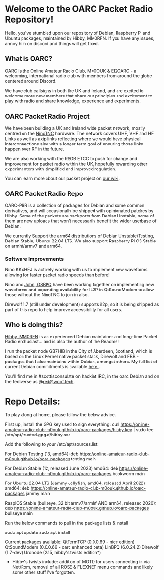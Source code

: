 # Welcome to the OARC Packet Radio Repository!

Hello, you've stumbled upon our repository of Debian, Raspberry Pi and Ubuntu packages, maintained by Hibby, MM0RFN. If you have any issues, annoy him on discord and things will get fixed.

## What is OARC?

OARC is the [Online Amateur Radio Club, M*0OUK & EI2OARC](https://oarc.uk) - a welcoming, international radio club with members from around the globe centered around Discord.

We have club callsigns in both the UK and Ireland, and are excited to welcome more new members that share our principles and excitement to play with radio and share knowledge, experience and experiments.

## OARC Packet Radio Project

We have been building a UK and Ireland wide packet network, mostly centred on the [NinoTNC](https://tarpn.net/t/nino-tnc/nino-tnc.html) hardware.
The network covers UHF, VHF and HF Links as well as axip links reflecting where we would have physical interconnections also with a longer term goal of ensuring those links happen over RF in the future.

We are also working with the RSGB ETCC to push for change and improvement for packet radio within the UK, hopefully rewarding other experimenters with simplified and improved regulation.

You can learn more about our packet project on [our wiki](https://wiki.oarc.uk/packet).

## OARC Packet Radio Repo

OARC-PRR is a collection of packages for Debian and some common derivatives, and will occasionally be shipped with opinionated patches by Hibby. Some of the packets are backports from Debian Unstable, some of them are new uploads that won't necessarily benefit the wider userbase of Debian.

We currently Support the arm64 distributions of Debian Unstable/Testing, Debian Stable, Ubuntu 22.04 LTS. We also support Raspberry Pi OS Stable on armhf/armv7 and arm64.  

### Software Improvements

Nino KK4HEJ is actively working with us to implement new waveforms allowing for faster packet radio speeds than before!

Nino and [John, G8BPQ](https://www.cantab.net/users/john.wiseman/Documents/) have been working together on implementing new waveforms and expanding availability for IL2P in QtSoundModem to allow those without the NinoTNC to join in also. 

Direwolf 1.7 (still under development) supports il2p, so it is being shipped as part of this repo to help improve accessibility for all users. 

## Who is doing this?
[Hibby, MM0RFN](https://foxk.it) is an experienced Debian maintainer and long-time Packet Radio enthusiast... and is also the author of the Readme!

I run the packet node GB7HIB in the City of Aberdeen, Scotland, which is based on the Linux Kernel native packet stack, Direwolf and FBB - packages that I also maintains within Debian, amongst others. 
My full list of current Debian commitments is available [here.](https://qa.debian.org/developer.php?login=d%40vehibberd.com&comaint=yes).

You'll find me in #scottisconsulate on hackint IRC, in the oarc Debian and on the fediverse as @red@woof.tech.  

# Repo Details:

To play along at home, please follow the below advice.

First up, install the GPG key used to sign everything: curl https://online-amateur-radio-club-m0ouk.github.io/oarc-packages/hibby.key | sudo tee /etc/apt/trusted.gpg.d/hibby.asc

Add the following to your /etc/apt/sources.list:

For Debian Testing (13, amd64):
deb https://online-amateur-radio-club-m0ouk.github.io/oarc-packages testing main

For Debian Stable (12, released June 2023) amd64:
deb https://online-amateur-radio-club-m0ouk.github.io/oarc-packages bookworm main

For Ubuntu 22.04 LTS (Jammy Jellyfish, amd64, released April 2022) amd64:
deb https://online-amateur-radio-club-m0ouk.github.io/oarc-packages jammy main

RaspiOS Stable (bullseye, 32 bit armv7/armhf AND arm64, released 2020):
deb https://online-amateur-radio-club-m0ouk.github.io/oarc-packages bullseye main

Run the below commands to pull in the package lists & install

sudo apt update
sudo apt install

Current packages available:
QtTermTCP (0.0.0.69 - nice edition)
QtSoundModem (0.0.0.66 - oarc enhanced beta)
LinBPQ (6.0.24.2)
Direwolf (1.7-dev)
Uronode (2.15, hibby's twists edition*)

* Hibby's twists include: addition of MOTD for users connecting in via Net/Rom, removal of all ROSE & FLEXNET menu commands and likely some other stuff I've forgotten.

